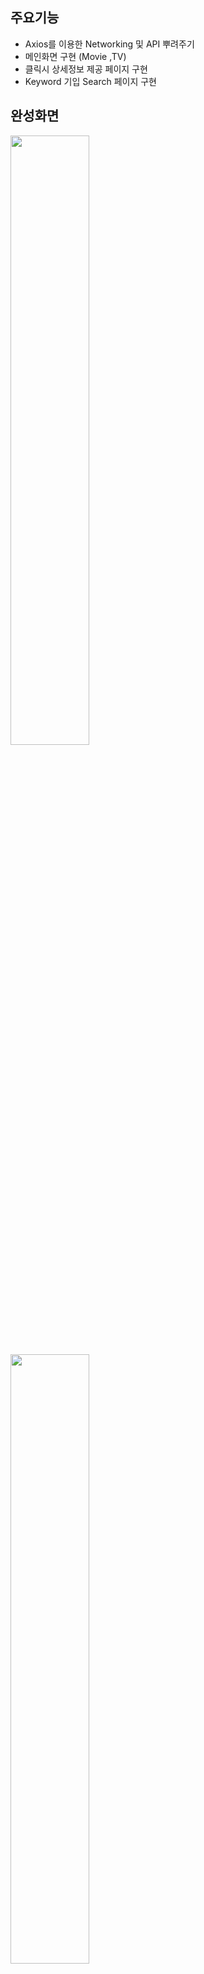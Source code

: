 ## 주요기능
- Axios를 이용한 Networking 및 API 뿌려주기
- 메인화면 구현 (Movie ,TV)
- 클릭시 상세정보 제공 페이지 구현
- Keyword 기입 Search 페이지 구현

## 완성화면

<img src="https://user-images.githubusercontent.com/60862525/92948395-44831580-f494-11ea-8ea4-76ddb40918b7.gif" width="50%">
<img src="https://user-images.githubusercontent.com/60862525/92948445-58c71280-f494-11ea-82fc-51ce63c8457c.gif" width="50%">


## 활용한 기술
~~~ts
"packages": [
"React"
"React Hooks"
"axios"
"react-helmet"
"react-router-dom"
"styled-components"
]
~~~
## STUDY NOTE

### _Axios를 이용한 API 네트워킹_

- API를 활용해 원하는 항목 뿌려주기(Popular, Now-Playing etc.)
- http 서보와의 통신을 위해 네트워크 라이브러리 Axios를 사용했고 이를 통해서 모듈화 진행
- Postman을 활용해 서버연결 테스트 및 결과값 체크

**_API 연결 방식 스터디_**

1. 네트워킹 하기위해 axios.create(baseUrl, api_key) 상수화
2. 원하는 정보 추출을 위한 불러오기 함수 생성
<img src="https://user-images.githubusercontent.com/60862525/92948507-6e3c3c80-f494-11ea-972d-233e7a77d0f4.png">
3. 조건문을 통한 특정 정보 추출

~~~ts
{nowPlaying && nowPlaying.length > 0 && (
    <Section title="Now-Playing">
        {nowPlaying.map(movie =>
            <Poster
                key={movie.id}
                id={movie.id}
                imageUrl={movie.poster_path}
                title={movie.title}
                year={movie.release_date}
                rating={movie.vote_average}
                isMovie={true}
            />
        )}
    </Section>

)}

~~~

### _Keyword  검색으로 값 불러오기_

1. 초기 상태값 정해주기
~~~ts
state = {
    movieResults: null,
    tvResults: null,
    keyword: "",
    loading: false,
    error: null
}
~~~

2. Keyword 함수 만들기

~~~ts
handleSubmit = event => {
    // 이것해줘야 키워드 값이 인식이 된다.
    event.preventDefault();
    const {keyword} = this.state;
    if (keyword !== "") {
        this.searchByKeyword();
    }
};

1. 비동기방식으로 진행
2. try에 대한 결과값을 상수화 및 상태값 재선언
searchByKeyword = async () => {
    const {keyword} = this.state;
    this.setState({loading: true})
    try {
        const {
            data : { results: movieResults}
        } = await moviesApi.search(keyword)
        const {
            data : { results: tvResults}
        } = await tvApi.search(keyword)
        this.setState({
            movieResults, tvResults
        });
    } catch {
        this.setState({error: "can't find results"});
    } finally {
        this.setState({loading: false});
    }
};

~~~
 
3. Keyword에 반응하는 검색창 생성

~~~ts
<Form onSubmit={handleSubmit}>
    <Input
        placeholder="Search Movies or Tv Shows..."
        value={keyword}
        onChange={updateKeyword}
    />
</Form>
~~~

### _Poster 클릭시 상세정보 페이지로 이동_
- Link를 활용해 클릭시 이동
- API 데이터를 이용해 원하는 정보 mapping

~~~ts
<Link to={isMovie ? `/movie/${id}` : `/show/${id}`}>
~~~

<img src="https://user-images.githubusercontent.com/60862525/92949207-aa23d180-f495-11ea-919c-da5692c94751.png" width="50%">

## _To Do List_

- [ ] axios networking 숙련도 장승
- [ ] 비동기 방식(Loading)에 대해서 좀더 이해하기
- [ ] 상태값(라이프사이클) 변화 구조 더 공부하기

